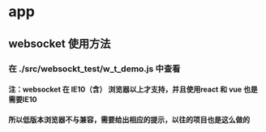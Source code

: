 # app

## websocket 使用方法
### 在 ./src/websockt_test/w_t_demo.js 中查看
#### 注：websocket 在 IE10（含） 浏览器以上才支持，并且使用react 和 vue 也是需要IE10
#### 所以低版本浏览器不与兼容，需要给出相应的提示，以往的项目也是这么做的